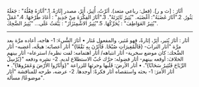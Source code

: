 أثَارَ : [ث و ر]. (فعل: رباعي متعد). أثَرْتُ، أُثِيرُ، أَثِرْ، مصدر إِثَارَةٌ. 1."أثَارَهُ فِعْلُهُ" : جَعَلَهُ يَثُورُ. 2."أثَارَ غَضَبَهُ": أغْضَبَه. "يُثِيرُ ثَائِرَتَهُ". 3."أثَارَ الفِكْرَةَ مِنْ جَدِيدٍ" : أَعَادَ طَرْحَهَا. 4."عَمَلٌ يُثِيرُ العَوَاطِفَ" : يُحَرِّكُهَا. 5."يُثِيرُ الاشْمِئزَازَ" : يَبْعَثُ عَلَى... "يُثِيرُ الضَّحِكَ".

___

أثار : أثارَ يُثير، أثِرْ، إثارةً، فهو مُثير، والمفعول مُثار
• أثارَ الشَّيءَ:
1- هاجه، أعاده مرَّة بعد مرَّة "أثار الترابَ- {فَالْمُغِيرَاتِ صُبْحًا. فَأَثَرْنَ بِهِ نَقْعًا}" أثار أعصابَه: هيجَّه، أغضبه- أثار الضَّحك: كان موضع سخرية- أثار انتباهه/ أثار اهتمامه: لفت نظره/ استرعاه- أثار بينهم الخلافَ: أوقعه بينهم- أثار فضوله: حرَّك حُبّ الاستطلاع لديه.
2- نشره ودفعه "{يُرْسِلُ الرِّيَاحَ فَتُثِيرُ سَحَابًا}".
• أثار الأرضَ: قَلَبها وحرثها للزراعة "{وَأَثَارُوا الأَرْضَ وَعَمَرُوهَا}".
• أثار الأمرَ:
1- بحثه واستقصاه أثار فكرةً: أوجدها.
2- عرضه، طرحه للمناقشة "أثار موضوعًا/ مسألة".